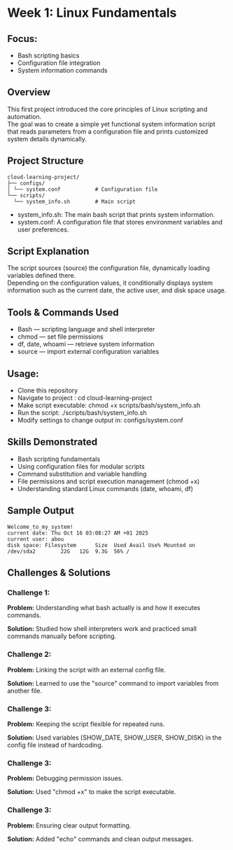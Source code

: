# Week 1: Linux Fundamentals
## Focus:
- Bash scripting basics  
- Configuration file integration  
- System information commands
## Overview
This first project introduced the core principles of Linux scripting and automation.  
The goal was to create a simple yet functional system information script that reads parameters from a configuration file and prints customized system details dynamically.
## Project Structure

```
cloud-learning-project/     
├── configs/                 
│ └── system.conf           # Configuration file  
└── scripts/
  └── system_info.sh        # Main script
``` 
- system_info.sh: The main bash script that prints system information.  
- system.conf: A configuration file that stores environment variables and user preferences.
## Script Explanation
The script sources (source) the configuration file, dynamically loading variables defined there.  
Depending on the configuration values, it conditionally displays system information such as the current date, the active user, and disk space usage.
## Tools & Commands Used
- Bash — scripting language and shell interpreter  
- chmod — set file permissions  
- df, date, whoami — retrieve system information  
- source — import external configuration variables  
## Usage:
- Clone this repository
- Navigate to project : cd cloud-learning-project 
- Make script executable: chmod +x scripts/bash/system_info.sh
- Run the script: ./scripts/bash/system_info.sh
- Modify settings to change output in: configs/system.conf
 ## Skills Demonstrated
- Bash scripting fundamentals  
- Using configuration files for modular scripts
- Command substitution and variable handling
- File permissions and script execution management (chmod +x)
- Understanding standard Linux commands (date, whoami, df)
## Sample Output
```
Welcome_to_my_system!
current date: Thu Oct 16 03:08:27 AM +01 2025
current user: abou
disk space: Filesystem      Size  Used Avail Use% Mounted on
/dev/sda2        22G   12G  9.3G  56% /

```
## Challenges & Solutions
### Challenge 1: 
**Problem:** Understanding what bash actually is and how it executes commands.

**Solution:** Studied how shell interpreters work and practiced small commands manually before scripting.

### Challenge 2: 
**Problem:** Linking the script with an external config file.

**Solution:** Learned to use the "source" command to import variables from another file.

### Challenge 3: 
**Problem:** Keeping the script flexible for repeated runs.

**Solution:** Used variables (SHOW_DATE, SHOW_USER, SHOW_DISK) in the config file instead of hardcoding.  

### Challenge 3: 
**Problem:** Debugging permission issues.

**Solution:** Used "chmod +x" to make the script executable.  

### Challenge 3: 
**Problem:** Ensuring clear output formatting.

**Solution:** Added "echo" commands and clean output messages.
